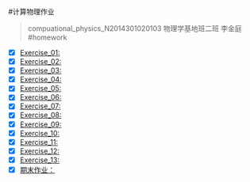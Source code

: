 #计算物理作业 
>compuational_physics_N2014301020103
>物理学基地班二班
>李金庭
#homework
- [x] [Exercise_01:](https://github.com/physicsljt/compuational_physics_N2014301020103)
- [x] [Exercise_02:](https://www.zybuluo.com/ljt/note/497081)
- [x] [Exercise_03:](https://www.zybuluo.com/ljt/note/513244)
- [x] [Exercise_04:](https://www.zybuluo.com/ljt/note/525977)
- [x] [Exercise_05:](https://www.zybuluo.com/ljt/note/534149)
- [x] [Exercise_06:](https://www.zybuluo.com/ljt/note/540632)
- [x] [Exercise_07:](https://www.zybuluo.com/ljt/note/542162)
- [x] [Exercise_08:](https://www.zybuluo.com/mdeditor#557265)
- [x] [Exercise_09:](https://www.zybuluo.com/ljt/note/573688)
- [x] [Exercise_10:](https://www.zybuluo.com/ljt/note/581701)
- [x] [Exercise_11:](https://www.zybuluo.com/ljt/note/589975)
- [x] [Exercise_12:](https://www.zybuluo.com/ljt/note/597832)
- [x] [Exercise_13:](https://www.zybuluo.com/ljt/note/612311)
- [x] [期末作业：](https://www.zybuluo.com/ljt/note/612312)
